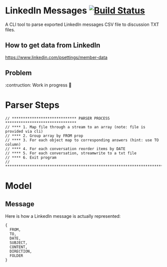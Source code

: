 # LinkedIn Messages [![Build Status](https://travis-ci.com/romualdnave/linkedin-messages.svg?token=pcqqkySenGrMiozMiiqM&branch=master)](https://travis-ci.com/romualdnave/linkedin-messages)
A CLI tool to parse exported LinkedIn messages CSV file to discussion TXT files.

## How to get data from LinkedIn
https://www.linkedin.com/psettings/member-data
## Problem
:contruction: Work in progress :construction:

# Parser Steps
```
// ***************************** PARSER PROCESS ********************************
// **** 1. Map file through a stream to an array (note: file is provided via cli)
// **** 2. Group array by FROM prop
// **** 3. For each object map to corresponding answers (hint: use TO column)
// **** 4. For each conversation reorder items by DATE
// **** 5. For each conversation, streamwrite to a txt file
// **** 6. Exit program
// *****************************************************************************
```

# Model

## Message

Here is how a LinkedIn message is actually represented:

```
{
  FROM,
  TO,
  DATE,
  SUBJECT,
  CONTENT,
  DIRECTION,
  FOLDER
}
```
